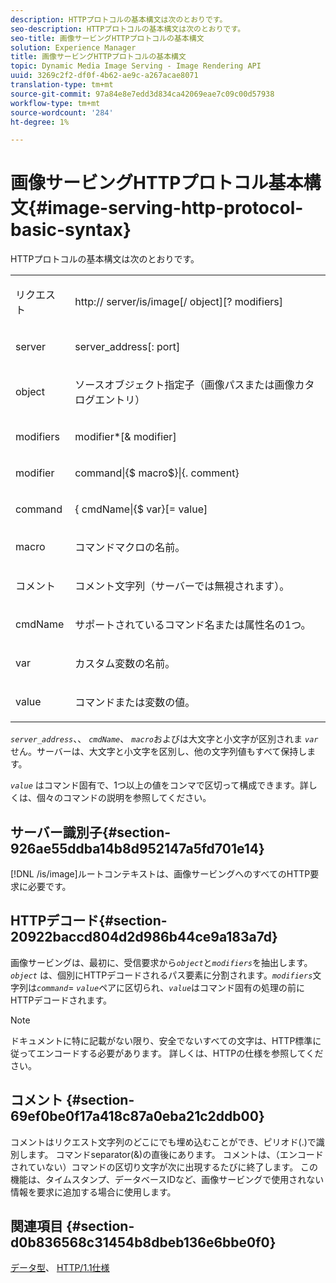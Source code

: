```yaml
---
description: HTTPプロトコルの基本構文は次のとおりです。
seo-description: HTTPプロトコルの基本構文は次のとおりです。
seo-title: 画像サービングHTTPプロトコルの基本構文
solution: Experience Manager
title: 画像サービングHTTPプロトコルの基本構文
topic: Dynamic Media Image Serving - Image Rendering API
uuid: 3269c2f2-df0f-4b62-ae9c-a267acae8071
translation-type: tm+mt
source-git-commit: 97a84e8e7edd3d834ca42069eae7c09c00d57938
workflow-type: tm+mt
source-wordcount: '284'
ht-degree: 1%

---
```



# 画像サービングHTTPプロトコル基本構文{#image-serving-http-protocol-basic-syntax}

HTTPプロトコルの基本構文は次のとおりです。

<table id="simpletable_854C20D4C42247B99D9F123543C17E7C"> 
 <tr class="strow"> 
  <td class="stentry"> <p><span class="codeph"> <span class="varname"> リクエスト</span> </span> </p> </td> 
  <td class="stentry"> <p> <span class="filepath">http://<span class="varname"> server</span>/is/image[/<span class="varname"> object</span>][?<span class="varname"> modifiers</span>]</span> </p> </td> 
 </tr> 
 <tr class="strow"> 
  <td class="stentry"> <p><span class="codeph"> <span class="varname"> server  </span> </span> </p></td> 
  <td class="stentry"> <p> <span class="codeph"> <span class="varname"> server_address</span>[:<span class="varname"> port</span>]</span> </p> </td> 
 </tr> 
 <tr class="strow"> 
  <td class="stentry"> <p><span class="codeph"> <span class="varname"> object</span> </span> </p></td> 
  <td class="stentry"> <p>ソースオブジェクト指定子（画像パスまたは画像カタログエントリ） </p> </td> 
 </tr> 
 <tr class="strow"> 
  <td class="stentry"> <p><span class="codeph"> <span class="varname"> modifiers</span> </span> </p></td> 
  <td class="stentry"> <p><span class="codeph"> <span class="varname"> modifier</span>*[&amp;<span class="varname"> modifier</span>]</span> </p> </td> 
 </tr> 
 <tr class="strow"> 
  <td class="stentry"> <p><span class="codeph"> <span class="varname"> modifier</span> </span> </p></td> 
  <td class="stentry"> <p><span class="codeph">command|{$<span class="varname"> macro</span>$}|{.<span class="varname"> comment</span>}</span> </p></td> 
 </tr> 
 <tr class="strow"> 
  <td class="stentry"> <p><span class="codeph"> <span class="varname"> command</span> </span> </p> </td> 
  <td class="stentry"> <p>{<span class="varname"> cmdName</span>|{$<span class="varname"> var</span>}[=<span class="varname"> value</span>] </p></td> 
 </tr> 
 <tr class="strow"> 
  <td class="stentry"> <p><span class="codeph"> <span class="varname"> macro</span> </span> </p> </td> 
  <td class="stentry"> <p>コマンドマクロの名前。 </p></td> 
 </tr> 
 <tr class="strow"> 
  <td class="stentry"> <p><span class="codeph"> <span class="varname"> コメント</span> </span> </p></td> 
  <td class="stentry"> <p>コメント文字列（サーバーでは無視されます）。 </p></td> 
 </tr> 
 <tr class="strow"> 
  <td class="stentry"> <p><span class="codeph"> <span class="varname"> cmdName</span> </span> </p></td> 
  <td class="stentry"> <p>サポートされているコマンド名または属性名の1つ。 </p></td> 
 </tr> 
 <tr class="strow"> 
  <td class="stentry"> <p><span class="codeph"> <span class="varname"> var</span> </span> </p> </td> 
  <td class="stentry"> <p>カスタム変数の名前。 </p></td> 
 </tr> 
 <tr class="strow"> 
  <td class="stentry"> <p><span class="codeph"> <span class="varname"> value</span> </span> </p></td> 
  <td class="stentry"> <p>コマンドまたは変数の値。 </p></td> 
 </tr> 
</table>

*`server_address`*、、 *`cmdName`*、 *`macro`*&#x200B;およびは大文字と小文字が区別されま *`var`* せん。サーバーは、大文字と小文字を区別し、他の文字列値もすべて保持します。

*`value`* はコマンド固有で、1つ以上の値をコンマで区切って構成できます。詳しくは、個々のコマンドの説明を参照してください。

## サーバー識別子{#section-926ae55ddba14b8d952147a5fd701e14}

[!DNL /is/image]ルートコンテキストは、画像サービングへのすべてのHTTP要求に必要です。

## HTTPデコード{#section-20922baccd804d2d986b44ce9a183a7d}

画像サービングは、最初に、受信要求から&#x200B;*`object`*&#x200B;と&#x200B;*`modifiers`*&#x200B;を抽出します。 *`object`* は、個別にHTTPデコードされるパス要素に分割されます。*`modifiers`*&#x200B;文字列は&#x200B;*`command`*= *`value`*&#x200B;ペアに区切られ、*`value`*&#x200B;はコマンド固有の処理の前にHTTPデコードされます。

>[!NOTE]
>
>ドキュメントに特に記載がない限り、安全でないすべての文字は、HTTP標準に従ってエンコードする必要があります。 詳しくは、HTTPの仕様を参照してください。

## コメント {#section-69ef0be0f17a418c87a0eba21c2ddb00}

コメントはリクエスト文字列のどこにでも埋め込むことができ、ピリオド(.)で識別します。 コマンドseparator(&amp;)の直後にあります。 コメントは、（エンコードされていない）コマンドの区切り文字が次に出現するたびに終了します。 この機能は、タイムスタンプ、データベースIDなど、画像サービングで使用されない情報を要求に追加する場合に使用します。

## 関連項目 {#section-d0b836568c31454b8dbeb136e6bbe0f0}

[データ型](../../../../../is-api/http-ref/image-serving-api-ref/c-http-protocol-reference/c-data-types/c-data-types.md#concept-49455c12df954bb5919cdd8d5ccc85fa)、 [HTTP/1.1仕様](http://www.w3.org/Protocols/rfc2616/rfc2616.html)
